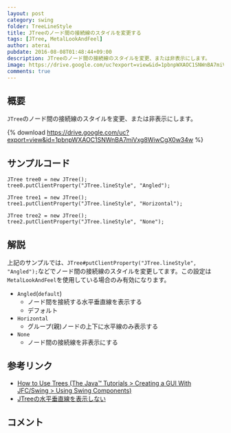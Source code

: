 ```yaml
---
layout: post
category: swing
folder: TreeLineStyle
title: JTreeのノード間の接続線のスタイルを変更する
tags: [JTree, MetalLookAndFeel]
author: aterai
pubdate: 2016-08-08T01:48:44+09:00
description: JTreeのノード間の接続線のスタイルを変更、または非表示にします。
image: https://drive.google.com/uc?export=view&id=1pbnpWXAOC1SNWnBA7miVxg8WiwCgX0w34w
comments: true
---
```

## 概要
`JTree`のノード間の接続線のスタイルを変更、または非表示にします。

{% download https://drive.google.com/uc?export=view&id=1pbnpWXAOC1SNWnBA7miVxg8WiwCgX0w34w %}

## サンプルコード
<pre class="prettyprint"><code>JTree tree0 = new JTree();
tree0.putClientProperty("JTree.lineStyle", "Angled");

JTree tree1 = new JTree();
tree1.putClientProperty("JTree.lineStyle", "Horizontal");

JTree tree2 = new JTree();
tree2.putClientProperty("JTree.lineStyle", "None");
</code></pre>

## 解説
上記のサンプルでは、`JTree#putClientProperty("JTree.lineStyle", "Angled");`などでノード間の接続線のスタイルを変更してます。この設定は`MetalLookAndFeel`を使用している場合のみ有効になります。

- `Angled`(`default`)
    - ノード間を接続する水平垂直線を表示する
    - デフォルト
- `Horizontal`
    - グループ(親)ノードの上下に水平線のみ表示する
- `None`
    - ノード間の接続線を非表示にする

<!-- dummy comment line for breaking list -->

## 参考リンク
- [How to Use Trees (The Java™ Tutorials > Creating a GUI With JFC/Swing > Using Swing Components)](https://docs.oracle.com/javase/tutorial/uiswing/components/tree.html)
- [JTreeの水平垂直線を表示しない](http://ateraimemo.com/Swing/TreePaintLines.html)

<!-- dummy comment line for breaking list -->

## コメント
